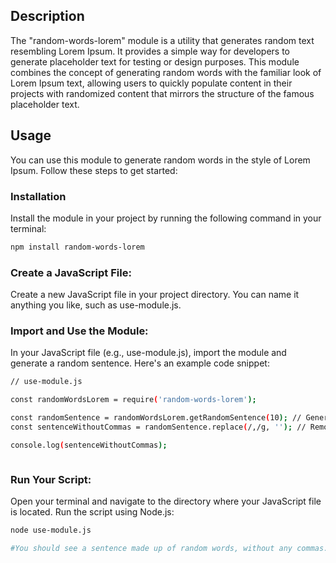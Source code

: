 ## Description
The "random-words-lorem" module is a utility that generates random text resembling Lorem Ipsum. It provides a simple way for developers to generate placeholder text for testing or design purposes. This module combines the concept of generating random words with the familiar look of Lorem Ipsum text, allowing users to quickly populate content in their projects with randomized content that mirrors the structure of the famous placeholder text.


## Usage
You can use this module to generate random words in the style of Lorem Ipsum. Follow these steps to get started:
### Installation
Install the module in your project by running the following command in your terminal:

```bash
npm install random-words-lorem 
```

### Create a JavaScript File:

Create a new JavaScript file in your project directory. You can name it anything you like, such as use-module.js.


### Import and Use the Module:
In your JavaScript file (e.g., use-module.js), import the module and generate a random sentence. Here's an example code snippet:

```bash
// use-module.js

const randomWordsLorem = require('random-words-lorem');

const randomSentence = randomWordsLorem.getRandomSentence(10); // Generate a sentence with 10 words
const sentenceWithoutCommas = randomSentence.replace(/,/g, ''); // Remove commas

console.log(sentenceWithoutCommas);



```

### Run Your Script:
Open your terminal and navigate to the directory where your JavaScript file is located. Run the script using Node.js:

```bash
node use-module.js

#You should see a sentence made up of random words, without any commas.
```
